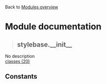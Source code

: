 Back to [Modules overview](https://github.com/pyrustic/stylebase/blob/master/docs/modules/README.md)
  
# Module documentation
>## stylebase.\_\_init\_\_
No description
<br>
[classes (20)](https://github.com/pyrustic/stylebase/blob/master/docs/modules/content/stylebase.\_\_init\_\_/classes.md)


## Constants
```python

```

